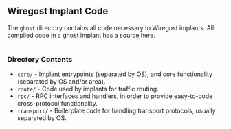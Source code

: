 
## Wiregost Implant Code

The `ghost` directory contains all code necessary to Wiregost implants. All compiled code in a ghost implant has a source here.

----
### Directory Contents 

- `core/`       - Implant entrypoints (separated by OS), and core functionality (separated by OS and/or area).
- `route/`      - Code used by implants for traffic routing.
- `rpc/`        - RPC interfaces and handlers, in order to provide easy-to-code cross-protocol functionality.
- `transport/`  - Boilerplate code for handling transport protocols, usually separated by OS.

